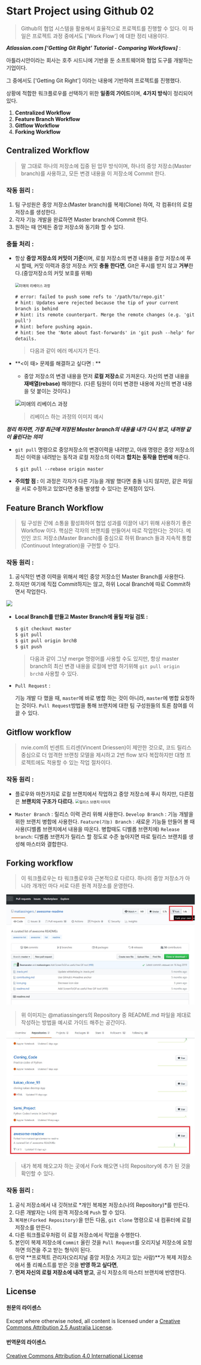 # Start Project using Github 02

> Github의 협업 시스템을 활용해서 효율적으로 프로젝트를 진행할 수 있다. 이 파일은 프로젝트 과정 중에서도 ['Work Flow'] 에 대한 정리 내용이다.



***Atlassian.com [‘Getting Git Right’ Tutorial - Comparing Workflows]*** :

아틀라시안이라는 회사는 호주 시드니에 기반을 둔 소프트웨어와 협업 도구를 개발하는 기업이다.

그 중에서도 ['Getting Git Right'] 이라는 내용에 기반하여 프로젝트를 진행했다.



상황에 적합한 워크플로우를 선택하기 위한 **일종의 가이드**이며, **4가지 방식**이 정리되어 있다.

1. **Centralized Workflow**
2. **Feature Branch Workflow**
3. **Gitflow Workflow**
4. **Forking Workflow**



## Centralized Workflow

> 말 그대로 하나의 저장소에 집중 된 업무 방식이며, 하나의 중앙 저장소(Master branch)를 사용하고, 모든 변경 내용을 이 저장소에 Commit 한다.



### 작동 원리 :

1. 팀 구성원은 중앙 저장소(Master branch)를 복제(Clone) 하여, 각 컴퓨터의 로컬 저장소를 생성한다.
2. 각자 기능 개발을 완료하면  Master branch에 Commit 한다.
3. 원하는 때 언제든 중앙 저장소와 동기화 할 수 있다.



### 충돌 처리 :

- 항상 **중앙 저장소의 커밋이 기준**이며, 로컬 저장소의 변경 내용을 중앙 저장소에 푸시 할때, 
  커밋 이력과 중앙 저장소 커밋 **충돌 한다면**, Git은 푸시를 받지 않고 **거부**한다.(중앙저장소의 커밋 보호를 위해)

  <img src="https://wac-cdn.atlassian.com/dam/jcr:52e2347e-b8e0-49ab-9530-5d1e9129198e/09.svg?cdnVersion=485" alt="미애의 리베이스 과정" style="zoom:67%;" />

  ```shell
  # error: failed to push some refs to '/path/to/repo.git'
  # hint: Updates were rejected because the tip of your current branch is behind
  # hint: its remote counterpart. Merge the remote changes (e.g. 'git pull')
  # hint: before pushing again.
  # hint: See the 'Note about fast-forwards' in 'git push --help' for details.
  ```

  > 다음과 같이 에러 메시지가 뜬다.



- **<이 때> 문제를 해결하고 싶다면 : **

  - 중앙 저장소의 변경 내용을 먼저 **로컬 저장소**로 가져온다. 자신의 변경 내용을 **재배열(rebase)** 해야한다.
    (다른 팀원이 이미 변경한 내용에 자신의 변경 내용을 덧 붙이는 것이다.)

    

  ![미애의 리베이스 과정](https://wac-cdn.atlassian.com/dam/jcr:25edd772-a30a-475a-a6ca-d1055ae61737/10.svg?cdnVersion=485)

  > 리베이스 하는 과정의 이미지 예시



***정리 하자면, 가장 최근에 저장된 Master branch의 내용을 내가 다시 받고, 내꺼랑 같이 올린다는 의미***



- `git pull` 명령으로 중앙저장소의 변경이력을 내려받고, 아래 명령은 중앙 저장소의 최신 이력을 내려받는 동작과 로컬 저장소의 이력과 **합치는 동작을 한번에** 해준다.

  ```shell
  $ git pull --rebase origin master
  ```

  

- **주의할 점 :** 이 과정은 각자가 다른 기능을 개발 했다면 충돌 나지 않지만, 같은 파일을 서로 수정하고 있었다면 충돌 발생할 수 있다는 문제점이 있다.



## Feature Branch Workflow

> 팀 구성원 간에 소통을 활성화하여 협업 성과를 이끌어 내기 위해 사용하기 좋은 Workflow 이다. 핵심은 각자의 브랜치를 만들어서 따로 작업한다는 것이다. 메인인 코드 저장소(Master Branch)를 중심으로 하위 Branch 들과 지속적 통합(Continuout Integration)을 구현할 수 있다.



### 작동 원리 :

1. 공식적인 변경 이력을 위해서 메인 중앙 저장소인 Master Branch를 사용한다.
2. 하지만 여기에 직접 Commit하지는 않고, 하위 Local Branch에 따로 Commit하면서 작업한다.

![](https://wac-cdn.atlassian.com/dam/jcr:09308632-38a3-4637-bba2-af2110629d56/07.svg?cdnVersion=485)

- **Local Branch를 만들고 Master Branch에 올릴 파일 검토 :**

  ```shell
  $ git checkout master
  $ git pull
  $ git pull origin brchB
  $ git push
  ```

  > 다음과 같이 그냥 merge 명령어를 사용할 수도 있지만, 항상 master branch의 최신 변경 내용을 로컬에 반영 하기위해 `git pull origin brchB` 사용할 수 있다.

  

- `Pull Request` : 

  기능 개발 다 했을 때, `master`에 바로 병합 하는 것이 아니라, `master`에 병합 요청하는 것이다.
  `Pull Request`방법을 통해 브랜치에 대한 팀 구성원들의 토론 참여를 이끌 수 있다.





## Gitflow workflow

>  nvie.com의 빈센트 드리센(Vincent Driessen)이 제안한 것으로, 코드 릴리스 중심으로 더 엄격한 브랜칭 모델을 제시하고 2번 flow 보다 복잡하지만 대형 프로젝트에도 적용할 수 있는 작업 절차이다.



### 작동 원리 :

- 플로우와 마찬가지로 로컬 브랜치에서 작업하고 중앙 저장소에 푸시 하지만, 다른점은 **브랜치의 구조가 다르다.** 
  <img src="https://wac-cdn.atlassian.com/dam/jcr:a9cea7b7-23c3-41a7-a4e0-affa053d9ea7/04%20(1).svg?cdnVersion=485" alt="릴리스 브랜치 이미지" style="zoom:67%;" />





- `Master Branch` : 릴리스 이력 관리 위해 사용한다.
  `Develop Branch` : 기능 개발을 위한 브랜치 병합에 사용한다.
  `Feature(기능) Branch` : 새로운 기능들 만들어 볼 때 사용(디벨롭 브랜치에서 내용을 따온다. 병합때도 디벨롭 브랜치에)
  `Release branch`: 디벨롭 브랜치가 릴리스 할 정도로 수준 높아지면 따로 릴리스 브랜치를 생성해 마스터와 결합한다.



## Forking workflow

>   이 워크플로우는 타 워크플로우와 근본적으로 다르다. 하나의 중앙 저장소가 아니라 개개인 마다 서로 다른 원격 저장소를 운영한다. 



![Forking00](https://github.com/dannylee93/Images/blob/master/Image%20Analysis%20A.I/Forking00.jpg?raw=true)

> 위 이미지는 @matiassingers의 Repository 중 README.md 파일을 제대로 작성하는 방법을 예시로 가이드 해주는 공간이다.



![Forking01](https://github.com/dannylee93/Images/blob/master/Image%20Analysis%20A.I/Forking01.jpg?raw=true)

> 내가 복제 해오고자 하는 곳에서 Fork 해오면 나의 Repository에 추가 된 것을 확인할 수 있다.



### 작동 원리 :

1. 공식 저장소에서 내 깃허브로 *개인 복제본 저장소(나의 Repository)*를 만든다. 
2. 다른 개발자는 나의 원격 저장소에 `Push` 할 수 있다. 
3. `복제본(Forked Repository)`을 만든 다음, `git clone` 명령으로 내 컴퓨터에 로컬 저장소를 만든다. 
4. 다른 워크플로우처럼 이 로컬 저장소에서 작업을 수행한다.
5. 본인이 복제 저장소에 `Commit` 올린 것을 `Pull Request`를 오리지널 저장소에 요청하면 의견을 주고 받는 형식이 된다.
6. 만약 **프로젝트 관리자(오리지널 중앙 저장소 가지고 있는 사람)**가 복제 저장소에서 풀 리퀘스트를 받은 것을 **반영 하고 싶다면**, 
7. **먼저 자신의 로컬 저장소에 내려 받고**, 공식 저장소의 마스터 브랜치에 반영한다.



## License

#### 원문의 라이센스

Except where otherwise noted, all content is licensed under a [Creative Commons Attribution 2.5 Australia License](https://creativecommons.org/licenses/by/2.5/au/).

#### 번역문의 라이센스

[Creative Commons Attribution 4.0 International License](https://creativecommons.org/licenses/by/4.0/)